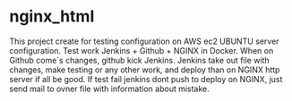 # nginx_html
This project create for testing configuration on AWS ec2 UBUNTU server configuration. Test work Jenkins + Github + NGINX in Docker. When on Github come`s changes, github kick Jenkins.  Jenkins take out file with changes, make testing or any other work, and deploy than on NGINX http server if all be good. If test fail jenkins dont push to deploy on NGINX, just send mail to ovner file with information about mistake. 
